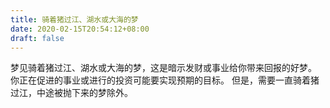 ```yaml
---
title: 骑着猪过江、湖水或大海的梦
date: 2020-02-15T20:54:12+08:00
draft: false
---
```


梦见骑着猪过江、湖水或大海的梦，这是暗示发财或事业给你带来回报的好梦。
你正在促进的事业或进行的投资可能要实现预期的目标。
但是，需要一直骑着猪过江，中途被抛下来的梦除外。
